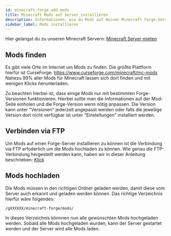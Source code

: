 ```yaml
---
id: minecraft_forge_add_mods
title: Minecraft Mods auf Server installieren
description: Informationen, wie du Mods auf deinen Minecraft Forge-Server von ZAP-Hosting.com installieren kannst - ZAP-Hosting.com Dokumentationen
sidebar_label: Mods installieren
---
```


Hier gelangst du zu unseren Minecraft Servern: [Minecraft Server mieten](https://zap-hosting.com/de/minecraft-server-mieten/)

## Mods finden

Es gibt viele Orte im Internet um Mods zu finden. Die größte Plattform hierfür ist CurseForge: https://www.curseforge.com/minecraft/mc-mods
Nahezu 99% aller Mods für Minecraft lassen sich dort finden und mit wenigen Klicks herunterladen.

Zu beachten hierbei ist, dass einige Mods nur mit bestimmten Forge-Versionen funktionieren. Hierbei sollte man die Informationen auf der Mod-Seite einholen und die Forge-Version wenn nötig anpassen.
Die Version kann unter "Versionen" jederzeit angepasst werden oder falls die jeweilige Version dort nicht verfügbar ist unter "Einstellungen" installiert werden.

## Verbinden via FTP

Um Mods auf einen Forge-Server installieren zu können ist die Verbindung via FTP erfoderlich um die Mods hochladen zu können.
Wie genau die FTP-Verbindung hergestellt werden kann, haben wir in dieser Anleitung beschrieben: [*Klick*](https://zap-hosting.com/guides/docs/de/gameserver_ftpaccess/)

## Mods hochladen

Die Mods müssen in den richtigen Ordner geladen werden, damit diese vom Server auch erkannt und geladen werden können.
Das richtige Verzeichnis hierfür wäre folgendes:

``/gXXXXXX/minecraft-forge/mods/``

In dieses Verzeichnis könnnen nun alle gewünschten Mods hochgeladen werden. Sobald alle Mods hochgeladen wurden, kann der Server gestartet werden und der Server wird alle Mods laden.
